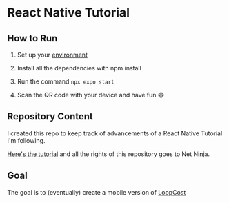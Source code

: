 # React Native Tutorial

## How to Run

1. Set up your [environment](https://docs.expo.dev/get-started/set-up-your-environment/)

2. Install all the dependencies with npm install

3. Run the command `npx expo start`

4. Scan the QR code with your device and have fun 😄

## Repository Content

I created this repo to keep track of advancements of a React Native Tutorial I'm following.

[Here's the tutorial](https://www.youtube.com/watch?v=J2j1yk-34OY&list=PL4cUxeGkcC9hNTz3sxqGTfxAwU-DIHJd2) and all the rights of this repository goes to Net Ninja.

## Goal

The goal is to (eventually) create a mobile version of [LoopCost](https://loopcost.app)
